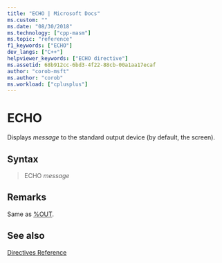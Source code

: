 ```yaml
---
title: "ECHO | Microsoft Docs"
ms.custom: ""
ms.date: "08/30/2018"
ms.technology: ["cpp-masm"]
ms.topic: "reference"
f1_keywords: ["ECHO"]
dev_langs: ["C++"]
helpviewer_keywords: ["ECHO directive"]
ms.assetid: 68b912cc-6bd3-4f22-88cb-00a1aa17ecaf
author: "corob-msft"
ms.author: "corob"
ms.workload: ["cplusplus"]
---
```

# ECHO

Displays *message* to the standard output device (by default, the screen).

## Syntax

> ECHO *message*

## Remarks

Same as [%OUT](../../assembler/masm/percent-out.md).

## See also

[Directives Reference](../../assembler/masm/directives-reference.md)<br/>